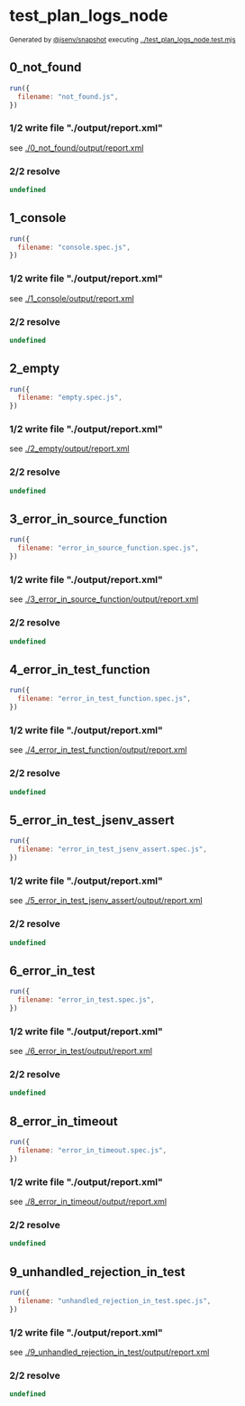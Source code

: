 # test_plan_logs_node

<sub>
  Generated by <a href="https://github.com/jsenv/core/tree/main/packages/independent/snapshot">@jsenv/snapshot</a> executing <a href="../test_plan_logs_node.test.mjs">../test_plan_logs_node.test.mjs</a>
</sub>

## 0_not_found

```js
run({
  filename: "not_found.js",
})
```

### 1/2 write file "./output/report.xml"

see [./0_not_found/output/report.xml](./0_not_found/output/report.xml)

### 2/2 resolve

```js
undefined
```

## 1_console

```js
run({
  filename: "console.spec.js",
})
```

### 1/2 write file "./output/report.xml"

see [./1_console/output/report.xml](./1_console/output/report.xml)

### 2/2 resolve

```js
undefined
```

## 2_empty

```js
run({
  filename: "empty.spec.js",
})
```

### 1/2 write file "./output/report.xml"

see [./2_empty/output/report.xml](./2_empty/output/report.xml)

### 2/2 resolve

```js
undefined
```

## 3_error_in_source_function

```js
run({
  filename: "error_in_source_function.spec.js",
})
```

### 1/2 write file "./output/report.xml"

see [./3_error_in_source_function/output/report.xml](./3_error_in_source_function/output/report.xml)

### 2/2 resolve

```js
undefined
```

## 4_error_in_test_function

```js
run({
  filename: "error_in_test_function.spec.js",
})
```

### 1/2 write file "./output/report.xml"

see [./4_error_in_test_function/output/report.xml](./4_error_in_test_function/output/report.xml)

### 2/2 resolve

```js
undefined
```

## 5_error_in_test_jsenv_assert

```js
run({
  filename: "error_in_test_jsenv_assert.spec.js",
})
```

### 1/2 write file "./output/report.xml"

see [./5_error_in_test_jsenv_assert/output/report.xml](./5_error_in_test_jsenv_assert/output/report.xml)

### 2/2 resolve

```js
undefined
```

## 6_error_in_test

```js
run({
  filename: "error_in_test.spec.js",
})
```

### 1/2 write file "./output/report.xml"

see [./6_error_in_test/output/report.xml](./6_error_in_test/output/report.xml)

### 2/2 resolve

```js
undefined
```

## 8_error_in_timeout

```js
run({
  filename: "error_in_timeout.spec.js",
})
```

### 1/2 write file "./output/report.xml"

see [./8_error_in_timeout/output/report.xml](./8_error_in_timeout/output/report.xml)

### 2/2 resolve

```js
undefined
```

## 9_unhandled_rejection_in_test

```js
run({
  filename: "unhandled_rejection_in_test.spec.js",
})
```

### 1/2 write file "./output/report.xml"

see [./9_unhandled_rejection_in_test/output/report.xml](./9_unhandled_rejection_in_test/output/report.xml)

### 2/2 resolve

```js
undefined
```